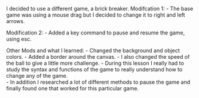 I decided to use a different game, a brick breaker.
Modifcation 1:
    - The base game was using a mouse drag but I decided to change it to right and left arrows.
    
Modification 2: 
    - Added a key command to pause and resume the game, using esc.

Other Mods and what I learned: 
    - Changed the background and object colors.
    - Added a border around the canvas.
    - I also changed the speed of the ball to give a little more challenge.
    - During this lesson I really had to study the syntax and functions of the game to really understand how to change any of the game.  
    - In addition I researched a lot of different methods to pause the game and finally found one that worked for this particular game.